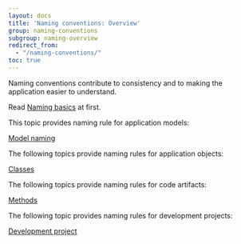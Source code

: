 ```yaml
---
layout: docs
title: 'Naming conventions: Overview'
group: naming-conventions
subgroup: naming-overview
redirect_from:
  - "/naming-conventions/"
toc: true
---
```


Naming conventions contribute to consistency and to making the application easier to understand.

Read [Naming basics](naming-bacics.md) at first.

This topic provides naming rule for application models:

[Model naming](model-naming.md)

The following topics provide naming rules for application objects:

[Classes](/application-objects/classes.md)

The following topics provide naming rules for code artifacts:

[Methods](/code-artifacts/methods.md)

The following topic provides naming rules for development projects:

[Development project](development-project.md)

